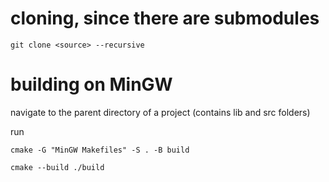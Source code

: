 # cloning, since there are submodules

`git clone <source> --recursive`

# building on MinGW

navigate to the parent directory of a project (contains lib and src folders)

run

`cmake -G "MinGW Makefiles" -S . -B build`

`cmake --build ./build`